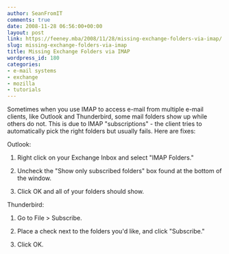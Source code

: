 ```yaml
---
author: SeanFromIT
comments: true
date: 2008-11-28 06:56:00+00:00
layout: post
link: https://feeney.mba/2008/11/28/missing-exchange-folders-via-imap/
slug: missing-exchange-folders-via-imap
title: Missing Exchange Folders via IMAP
wordpress_id: 180
categories:
- e-mail systems
- exchange
- mozilla
- tutorials
---
```


Sometimes when you use IMAP to access e-mail from multiple e-mail clients, like Outlook and Thunderbird, some mail folders show up while others do not. This is due to IMAP "subscriptions" - the client tries to automatically pick the right folders but usually fails. Here are fixes:  
  
Outlook:  


  1. Right click on your Exchange Inbox and select "IMAP Folders."
  2. Uncheck the "Show only subscribed folders" box found at the bottom of the window.  

  3. Click OK and all of your folders should show.

Thunderbird:

  1. Go to File > Subscribe.  

  2. Place a check next to the folders you'd like, and click "Subscribe."
  3. Click OK.
